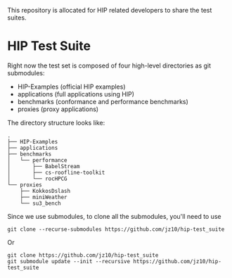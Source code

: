 This repository is allocated for HIP related developers to share the test suites.
# HIP Test Suite

Right now the test set is composed of four high-level directories as git submodules:
- HIP-Examples (official HIP examples)
- applications (full applications using HIP)
- benchmarks (conformance and performance benchmarks)
- proxies (proxy applications)

The directory structure looks like:
```
.
├── HIP-Examples
├── applications
├── benchmarks
│   └── performance
│       ├── BabelStream
│       ├── cs-roofline-toolkit
│       └── rocHPCG
└── proxies
    ├── KokkosDslash
    ├── miniWeather
    └── su3_bench
```

Since we use submodules, to clone all the submodules, you'll need to use 

```
git clone --recurse-submodules https://github.com/jz10/hip-test_suite
```
Or
```
git clone https://github.com/jz10/hip-test_suite
git submodule update --init --recursive https://github.com/jz10/hip-test_suite
```
